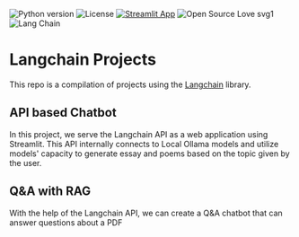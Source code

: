![Python version](https://img.shields.io/badge/Python%20version-3.12.2-light)
![License](https://img.shields.io/badge/License-Public-green)
[![Streamlit App](https://static.streamlit.io/badges/streamlit_badge_black_white.svg)](https://<your-custom-subdomain>.streamlit.app)
![Open Source Love svg1](https://img.shields.io/badge/%E2%9D%A4%EF%B8%8F-Open%20Source-pink)
![Lang Chain](https://img.shields.io/badge/%F0%9F%A6%9C%EF%B8%8F%F0%9F%94%97-%20M?style=flat&logoColor=%2300A6ED&label=LangChain&labelColor=%23F70A8D&color=%2300A6ED)

# Langchain Projects
This repo is a compilation of projects using the [Langchain](https://github.com/hwchase17/langchain) library.

## API based Chatbot
In this project, we serve the Langchain API as a web application using Streamlit. This API internally connects to Local Ollama models and utilize models' capacity to generate essay and poems based on the topic given by the user.

## Q&A with RAG
With the help of the Langchain API, we can create a Q&A chatbot that can answer questions about a PDF
